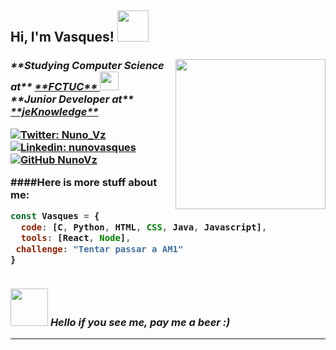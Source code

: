 <h2> Hi, I'm Vasques! <img src="https://media.giphy.com/media/l3q2zVr6cu95nF6O4/giphy.gif" width="50">
<h3/>

<img align='right' src="https://media.giphy.com/media/wvQIqJyNBOCjK/giphy.gif" width="240">
<p><em>**Studying Computer Science at** <a href="https://www.uc.pt/fctuc">**FCTUC** </a><img src="https://media.giphy.com/media/jPAdK8Nfzzwt2/giphy.gif" width="30"></br>**Junior Developer at** <a href="https://jeknowledge.pt/">**jeKnowledge** </a>
</em></p>


[![Twitter: Nuno_Vz](https://img.shields.io/twitter/follow/Nuno_Vz?style=social)](https://twitter.com/Nuno_Vz)
[![Linkedin: nunovasques](https://img.shields.io/badge/-nunovasques-blue?style=flat-square&logo=Linkedin&logoColor=white&link=https://www.linkedin.com/in/nunovasques/)](https://www.linkedin.com/in/nunovasques/)
[![GitHub NunoVz](https://img.shields.io/github/followers/NunoVz?label=follow&style=social)](https://github.com/NunoVz)


####Here is more stuff about me:


```javascript
const Vasques = {
  code: [C, Python, HTML, CSS, Java, Javascript],
  tools: [React, Node],
 challenge: "Tentar passar a AM1"
}
```
<br/>
<img src="https://acegif.com/wp-content/gif/beer-67.gif" width="60"> <em>Hello if you see me, pay me a beer :)</em>

---
